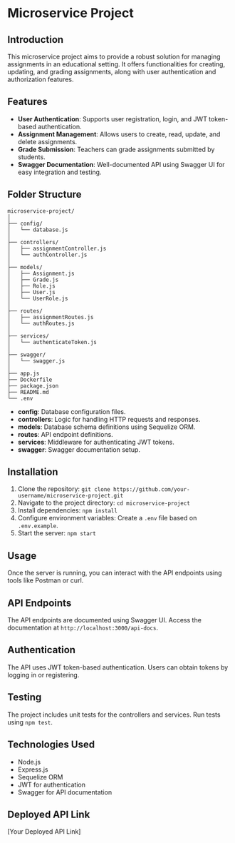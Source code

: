 # Microservice Project 

## Introduction

This microservice project aims to provide a robust solution for managing assignments in an educational setting. It offers functionalities for creating, updating, and grading assignments, along with user authentication and authorization features.

## Features

- **User Authentication**: Supports user registration, login, and JWT token-based authentication.
- **Assignment Management**: Allows users to create, read, update, and delete assignments.
- **Grade Submission**: Teachers can grade assignments submitted by students.
- **Swagger Documentation**: Well-documented API using Swagger UI for easy integration and testing.

## Folder Structure

```
microservice-project/
│
├── config/
│   └── database.js
│
├── controllers/
│   ├── assignmentController.js
│   └── authController.js
│
├── models/
│   ├── Assignment.js
│   ├── Grade.js
│   ├── Role.js
│   ├── User.js
│   └── UserRole.js
│
├── routes/
│   ├── assignmentRoutes.js
│   └── authRoutes.js
│
├── services/
│   └── authenticateToken.js
│
├── swagger/
│   └── swagger.js
│
├── app.js
├── Dockerfile
├── package.json
├── README.md
└── .env
```

- **config**: Database configuration files.
- **controllers**: Logic for handling HTTP requests and responses.
- **models**: Database schema definitions using Sequelize ORM.
- **routes**: API endpoint definitions.
- **services**: Middleware for authenticating JWT tokens.
- **swagger**: Swagger documentation setup.

## Installation

1. Clone the repository: `git clone https://github.com/your-username/microservice-project.git`
2. Navigate to the project directory: `cd microservice-project`
3. Install dependencies: `npm install`
4. Configure environment variables: Create a `.env` file based on `.env.example`.
5. Start the server: `npm start`

## Usage

Once the server is running, you can interact with the API endpoints using tools like Postman or curl.

## API Endpoints

The API endpoints are documented using Swagger UI. Access the documentation at `http://localhost:3000/api-docs`.

## Authentication

The API uses JWT token-based authentication. Users can obtain tokens by logging in or registering.

## Testing

The project includes unit tests for the controllers and services. Run tests using `npm test`.

## Technologies Used

- Node.js
- Express.js
- Sequelize ORM
- JWT for authentication
- Swagger for API documentation

## Deployed API Link

[Your Deployed API Link]
